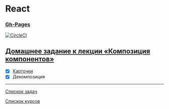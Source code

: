 # React
### [Gh-Pages]()

[![CircleCI](https://circleci.com/gh/TomSG03/ra-composition-cards/tree/main.svg?style=svg)](https://circleci.com/gh/TomSG03/ra-composition-cards/tree/main)

## [Домашнее задание к лекции «Композиция компонентов»](https://github.com/TomSG03/ra16-homeworks/tree/master/composition)

- [x] [Карточки](https://github.com/TomSG03/ra-composition-cards)
- [x] Декомпозиция

---
[Спискок задач](https://github.com/TomSG03/ra-homeworks-list)

[Спискок курсов](https://github.com/TomSG03/Training-in-Netology)
